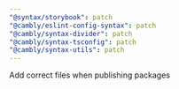```yaml
---
"@syntax/storybook": patch
"@cambly/eslint-config-syntax": patch
"@cambly/syntax-divider": patch
"@cambly/syntax-tsconfig": patch
"@cambly/syntax-utils": patch
---
```


Add correct files when publishing packages
